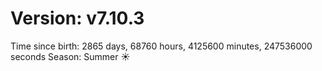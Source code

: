 # Version: v7.10.3
Time since birth: 2865 days, 68760 hours, 4125600 minutes, 247536000 seconds
Season: Summer ☀️
